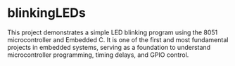 # blinkingLEDs
This project demonstrates a simple LED blinking program using the 8051 microcontroller and Embedded C. It is one of the first and most fundamental projects in embedded systems, serving as a foundation to understand microcontroller programming, timing delays, and GPIO control.
